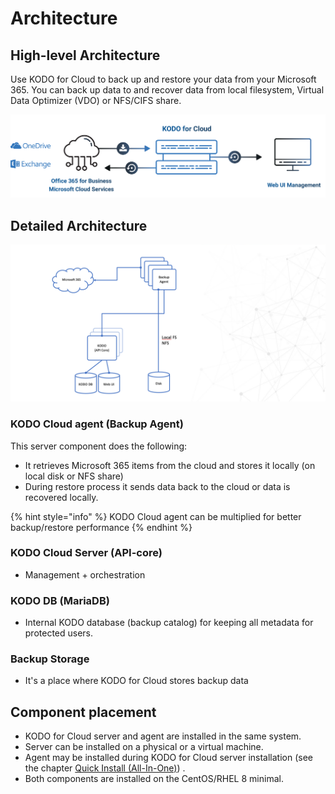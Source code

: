 # Architecture

## High-level Architecture

Use KODO for Cloud to back up and restore your data from your Microsoft 365. You can back up data to and recover data from local filesystem, Virtual Data Optimizer \(VDO\) or NFS/CIFS share. 

![](../.gitbook/assets/kodo-for-cloud-architecture.png)

## Detailed Architecture

![](../.gitbook/assets/kodo-for-cloud-detailed-architecture.png)

### KODO Cloud agent \(Backup Agent\)

This server component does the following:

* It retrieves Microsoft 365 items from the cloud and stores it locally \(on local disk or NFS share\)
* During restore process it sends data back to the cloud or data is recovered locally. 

{% hint style="info" %}
KODO Cloud agent can be multiplied for better backup/restore performance
{% endhint %}

### KODO Cloud Server \(API-core\)

* Management + orchestration

### KODO DB \(MariaDB\) 

* Internal KODO database \(backup catalog\) for keeping all metadata for protected users. 

### Backup Storage

* It's a place where KODO for Cloud stores backup data

## Component placement

* KODO for Cloud server and agent are installed in the same system. 
* Server can be installed on a physical or a virtual machine.
* Agent may be installed during KODO for Cloud server installation \(see the chapter  [Quick Install \(All-In-One\)](../deployment/quick-install-all-in-one.md)\) .
* Both components are installed on the CentOS/RHEL 8 minimal.

